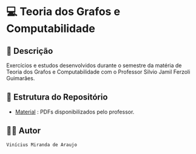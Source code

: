 # 💻 Teoria dos Grafos e Computabilidade

## 📃 Descrição

Exercícios e estudos desenvolvidos durante o semestre da matéria de Teoria dos Grafos e Computabilidade com o Professor
Silvio Jamil Ferzoli Guimarães.

## 📑 Estrutura do Repositório

- [Material](/TGC/Material/) : PDFs disponibilizados pelo professor.

## 👨‍💻 Autor

`Vinícius Miranda de Araujo`